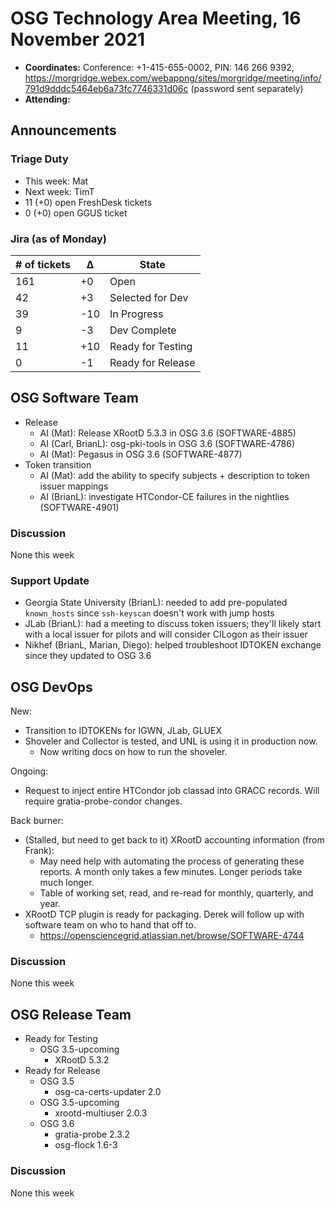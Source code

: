 # OSG Technology Area Meeting, 16 November 2021

-   **Coordinates:** Conference: +1-415-655-0002, PIN: 146 266 9392,
    <https://morgridge.webex.com/webappng/sites/morgridge/meeting/info/791d9dddc5464eb6a73fc7746331d06c> (password sent separately)
-   **Attending:**

## Announcements

### Triage Duty

-   This week: Mat
-   Next week: TimT
-   11 (+0) open FreshDesk tickets
-   0 (+0) open GGUS ticket

### Jira (as of Monday)

| # of tickets | &Delta; | State             |
|--------------|---------|-------------------|
| 161          | +0      | Open              |
| 42           | +3      | Selected for Dev  |
| 39           | -10     | In Progress       |
| 9            | -3      | Dev Complete      |
| 11           | +10     | Ready for Testing |
| 0            | -1      | Ready for Release |

## OSG Software Team

-   Release
    -   AI (Mat): Release XRootD 5.3.3 in OSG 3.6 (SOFTWARE-4885)
    -   AI (Carl, BrianL): osg-pki-tools in OSG 3.6 (SOFTWARE-4786)
    -   AI (Mat): Pegasus in OSG 3.6 (SOFTWARE-4877)
-   Token transition
    -   AI (Mat): add the ability to specify subjects + description to token issuer mappings
    -   AI (BrianL): investigate HTCondor-CE failures in the nightlies (SOFTWARE-4901)

### Discussion

None this week

### Support Update

-   Georgia State University (BrianL): needed to add pre-populated `known_hosts` since `ssh-keyscan` doesn't work with
    jump hosts
-   JLab (BrianL): had a meeting to discuss token issuers; they'll likely start with a local issuer for pilots and will
    consider CILogon as their issuer
-   Nikhef (BrianL, Marian, Diego): helped troubleshoot IDTOKEN exchange since they updated to OSG 3.6

## OSG DevOps

New:
-   Transition to IDTOKENs for IGWN, JLab, GLUEX
-   Shoveler and Collector is tested, and UNL is using it in production now.
    - Now writing docs on how to run the shoveler.

Ongoing:
-   Request to inject entire HTCondor job classad into GRACC records. Will require gratia-probe-condor changes.  

Back burner:
-   (Stalled, but need to get back to it) XRootD accounting information (from Frank):
    -   May need help with automating the process of generating these reports.  A month only takes a few minutes.  Longer periods take much longer.
    -   Table of working set, read, and re-read for monthly, quarterly, and year.
-   XRootD TCP plugin is ready for packaging.  Derek will follow up with software team on who to hand that off to.
    -   https://opensciencegrid.atlassian.net/browse/SOFTWARE-4744

### Discussion

None this week

## OSG Release Team

-   Ready for Testing
    -   OSG 3.5-upcoming
        -   XRootD 5.3.2
-   Ready for Release
    -   OSG 3.5
        -   osg-ca-certs-updater 2.0
    -   OSG 3.5-upcoming
        -   xrootd-multiuser 2.0.3
    -   OSG 3.6
        -   gratia-probe 2.3.2
        -   osg-flock 1.6-3

### Discussion

None this week
